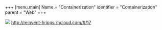 +++
[menu.main]
Name = "Containerization"
identifier = "Containerization"
parent = "Web"
+++

![](http://reinvent-hripps.rhcloud.com/images/docker_vm_diagram.jpg)
http://reinvent-hripps.rhcloud.com/#/17